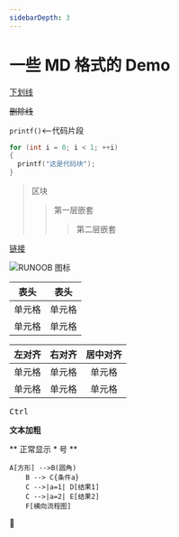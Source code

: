 ```yaml
---
sidebarDepth: 3
---
```


# 一些 MD 格式的 Demo

<u>下划线</u>

~~删除线~~

`printf()`<--代码片段

``` c (可指定语音
for (int i = 0; i < 1; ++i)
{
  printf("这是代码块");
}
```

> 区块
>> 第一层嵌套
>>> 第二层嵌套

[链接](http://www.ccrnp.com/)

![RUNOOB 图标](http://static.runoob.com/images/runoob-logo.png)

|  表头   | 表头  |
|  ----  | ----  |
| 单元格  | 单元格 |
| 单元格  | 单元格 |

| 左对齐 | 右对齐 | 居中对齐 |
| :-----| -----: | :-----: |
| 单元格 | 单元格 | 单元格 |
| 单元格 | 单元格 | 单元格 |

<kbd>Ctrl</kbd>

**文本加粗**

\*\* 正常显示 * 号 \*\*

```graph LR
A[方形] -->B(圆角)
    B --> C{条件a}
    C -->|a=1| D[结果1]
    C -->|a=2| E[结果2]
    F[横向流程图]
```

:100:
